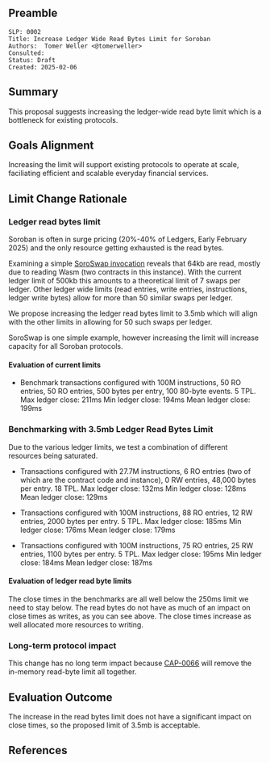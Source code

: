## Preamble

```
SLP: 0002
Title: Increase Ledger Wide Read Bytes Limit for Soroban 
Authors:  Tomer Weller <@tomerweller>
Consulted:
Status: Draft
Created: 2025-02-06
```

## Summary

This proposal suggests increasing the ledger-wide read byte limit which is a bottleneck for existing protocols. 

## Goals Alignment

Increasing the limit will support existing protocols to operate at scale, faciliating efficient and scalable everyday financial services.

## Limit Change Rationale

### Ledger read bytes limit

Soroban is often in surge pricing (20%-40% of Ledgers, Early February 2025) and the only resource getting exhausted is the read bytes.

Examining a simple [SoroSwap invocation](https://stellar.expert/explorer/public/tx/238820179026497536#238820179026497537) reveals that 64kb are read, mostly due to reading Wasm (two contracts in this instance). With the current ledger limit of 500kb this amounts to a theoretical limit of 7 swaps per ledger. Other ledger wide limits (read entries, write entries, instructions, ledger write bytes) allow for more than 50 similar swaps per ledger.  

We propose increasing the ledger read bytes limit to 3.5mb which will align with the other limits in allowing for 50 such swaps per ledger.

SoroSwap is one simple example, however increasing the limit will increase capacity for all Soroban protocols. 

#### Evaluation of current limits
- Benchmark transactions configured with 100M instructions, 50 RO entries, 50 RO entries, 500 bytes per entry, 100 80-byte events. 5 TPL.
Max ledger close: 211ms
Min ledger close: 194ms
Mean ledger close:  199ms

### Benchmarking with 3.5mb Ledger Read Bytes Limit 

Due to the various ledger limits, we test a combination of different resources being saturated.

- Transactions configured with 27.7M instructions, 6 RO entries (two of which are the contract code and instance), 0 RW entries, 48,000 bytes per entry. 18 TPL.
Max ledger close: 132ms
Min ledger close: 128ms
Mean ledger close: 129ms

- Transactions configured with 100M instructions, 88 RO entries, 12 RW entries, 2000 bytes per entry. 5 TPL.
Max ledger close: 185ms
Min ledger close: 176ms
Mean ledger close: 179ms

- Transactions configured with 100M instructions, 75 RO entries, 25 RW entries, 1100 bytes per entry. 5 TPL.
Max ledger close: 195ms
Min ledger close: 184ms
Mean ledger close: 187ms

#### Evaluation of ledger read byte limits

The close times in the benchmarks are all well below the 250ms limit we need to stay below. The read bytes do not have as much of an impact on close times as writes, as you can see above. The close times increase as well allocated more resources to writing.

### Long-term protocol impact

This change has no long term impact because [CAP-0066](../core/cap-0066.md) will remove the in-memory read-byte limit all together.

## Evaluation Outcome

The increase in the read bytes limit does not have a significant impact on close times, so the proposed limit of 3.5mb is acceptable. 

## References
